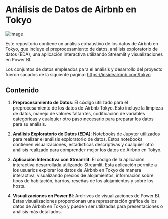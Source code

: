 # Análisis de Datos de Airbnb en Tokyo

![image](https://github.com/GsusSant/TOKYO_AIRBNB/assets/161477129/39fd1548-cd01-4124-80a0-f879dced207c)


Este repositorio contiene un análisis exhaustivo de los datos de Airbnb en Tokyo, que incluye el preprocesamiento de datos, análisis exploratorio de datos (EDA), una aplicación interactiva utilizando Streamlit y visualizaciones en Power BI.

Los conjuntos de datos empleados para el análisis y desarrollo del proyecto fueron sacados de la siguiente página: 
https://insideairbnb.com/tokyo

## Contenido

1. **Preprocesamiento de Datos**: El código utilizado para el preprocesamiento de los datos de Airbnb Tokyo. Esto incluye la limpieza de datos, manejo de valores faltantes, codificación de variables categóricas y cualquier otro paso necesario para preparar los datos para su análisis.

2. **Análisis Exploratorio de Datos (EDA)**: Notebooks de Jupyter utilizados para realizar el análisis exploratorio de datos. Estos notebooks contienen visualizaciones, estadísticas descriptivas y cualquier otro análisis realizado para comprender mejor los datos de Airbnb en Tokyo.

3. **Aplicación Interactiva con Streamlit**: El código de la aplicación interactiva desarrollada utilizando Streamlit. Esta aplicación permite a los usuarios explorar los datos de Airbnb en Tokyo de manera interactiva, visualizando precios de alojamientos, información sobre tipos de habitación, barrios, reseñas de los alojamientos y sobre los hosts.


4.  **Visualizaciones en Power BI**: Archivos de visualizaciones de Power BI. Estas visualizaciones proporcionan una representación gráfica de los datos de Airbnb en Tokyo y pueden ser utilizadas para presentaciones o análisis más detallados.
